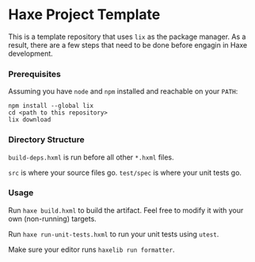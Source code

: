 # Haxe Project Template

This is a template repository that uses `lix` as the package manager.
As a result, there are a few steps that need to be done before engagin
in Haxe development.

### Prerequisites
Assuming you have `node` and `npm` installed and reachable on your `PATH`:
```
npm install --global lix
cd <path to this repository>
lix download
```

### Directory Structure
`build-deps.hxml` is run before all other `*.hxml` files.

`src` is where your source files go.
`test/spec` is where your unit tests go.

### Usage
Run `haxe build.hxml` to build the artifact. Feel free to modify it
with your own (non-running) targets.

Run `haxe run-unit-tests.hxml` to run your unit tests using `utest`.

Make sure your editor runs `haxelib run formatter`.

